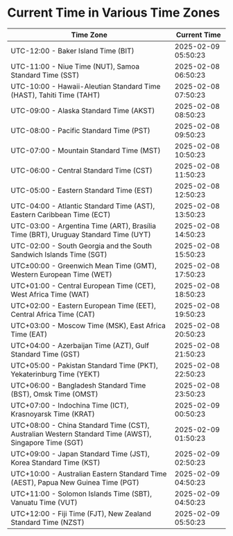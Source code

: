 # Current Time in Various Time Zones

| Time Zone | Current Time |
|-----------|--------------|
| UTC-12:00 - Baker Island Time (BIT) | 2025-02-09 05:50:23 |
| UTC-11:00 - Niue Time (NUT), Samoa Standard Time (SST) | 2025-02-08 06:50:23 |
| UTC-10:00 - Hawaii-Aleutian Standard Time (HAST), Tahiti Time (TAHT) | 2025-02-08 07:50:23 |
| UTC-09:00 - Alaska Standard Time (AKST) | 2025-02-08 08:50:23 |
| UTC-08:00 - Pacific Standard Time (PST) | 2025-02-08 09:50:23 |
| UTC-07:00 - Mountain Standard Time (MST) | 2025-02-08 10:50:23 |
| UTC-06:00 - Central Standard Time (CST) | 2025-02-08 11:50:23 |
| UTC-05:00 - Eastern Standard Time (EST) | 2025-02-08 12:50:23 |
| UTC-04:00 - Atlantic Standard Time (AST), Eastern Caribbean Time (ECT) | 2025-02-08 13:50:23 |
| UTC-03:00 - Argentina Time (ART), Brasília Time (BRT), Uruguay Standard Time (UYT) | 2025-02-08 14:50:23 |
| UTC-02:00 - South Georgia and the South Sandwich Islands Time (SGT) | 2025-02-08 15:50:23 |
| UTC±00:00 - Greenwich Mean Time (GMT), Western European Time (WET) | 2025-02-08 17:50:23 |
| UTC+01:00 - Central European Time (CET), West Africa Time (WAT) | 2025-02-08 18:50:23 |
| UTC+02:00 - Eastern European Time (EET), Central Africa Time (CAT) | 2025-02-08 19:50:23 |
| UTC+03:00 - Moscow Time (MSK), East Africa Time (EAT) | 2025-02-08 20:50:23 |
| UTC+04:00 - Azerbaijan Time (AZT), Gulf Standard Time (GST) | 2025-02-08 21:50:23 |
| UTC+05:00 - Pakistan Standard Time (PKT), Yekaterinburg Time (YEKT) | 2025-02-08 22:50:23 |
| UTC+06:00 - Bangladesh Standard Time (BST), Omsk Time (OMST) | 2025-02-08 23:50:23 |
| UTC+07:00 - Indochina Time (ICT), Krasnoyarsk Time (KRAT) | 2025-02-09 00:50:23 |
| UTC+08:00 - China Standard Time (CST), Australian Western Standard Time (AWST), Singapore Time (SGT) | 2025-02-09 01:50:23 |
| UTC+09:00 - Japan Standard Time (JST), Korea Standard Time (KST) | 2025-02-09 02:50:23 |
| UTC+10:00 - Australian Eastern Standard Time (AEST), Papua New Guinea Time (PGT) | 2025-02-09 04:50:23 |
| UTC+11:00 - Solomon Islands Time (SBT), Vanuatu Time (VUT) | 2025-02-09 04:50:23 |
| UTC+12:00 - Fiji Time (FJT), New Zealand Standard Time (NZST) | 2025-02-09 05:50:23 |
